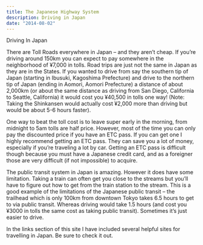 ```yaml
---
title: The Japanese Highway System
description: Driving in Japan
date: "2014-08-02"
---
```

<p class="">Driving In Japan</p>

<p class="">There are Toll Roads everywhere in Japan – and they aren’t cheap. If you’re driving around 150km you can expect to pay somewhere in the neighborhood of ¥7,000 in tolls. Road trips are just not the same in Japan as they are in the States. If you wanted to drive from say the southern tip of Japan (starting in Ibusuki, Kagoshima Prefecture) and drive to the northern tip of Japan (ending in Aomori, Aomori Prefecture) a distance of about 2,000km (or about the same distance as driving from San Diego, California to Seattle, California) it would cost you ¥40,500 in tolls one way! (Note: Taking the Shinkansen would actually cost ¥2,000 more than driving but would be about 5-6 hours faster).</p>

<p class="">One way to beat the toll cost is to leave super early in the morning, from midnight to 5am tolls are half price. However, most of the time you can only pay the discounted price if you have an ETC pass. If you can get one I highly recommend getting an ETC pass. They can save you a lot of money, especially if you’re traveling a lot by car. Getting an ETC pass is difficult though because you must have a Japanese credit card, and as a foreigner those are very difficult (if not impossible) to acquire.</p>

<p class="">The public transit system in Japan is amazing. However it does have some limitation. Taking a train can often get you close to the streams but you’ll have to figure out how to get from the train station to the stream. This is a good example of the limitations of the Japanese public transit – the trailhead which is only 100km from downtown Tokyo takes 6.5 hours to get to via public transit. Whereas driving would take 1.5 hours (and cost you ¥3000 in tolls the same cost as taking public transit). Sometimes it’s just easier to drive.</p>

<p class="">In the links section of this site I have included several helpful sites for travelling in Japan. Be sure to check it out.</p>